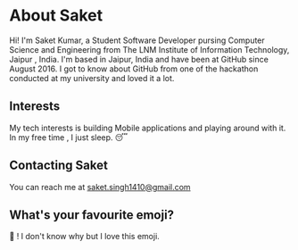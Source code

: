 # About Saket

Hi! I'm Saket Kumar, a Student Software Developer pursing Computer Science and Engineering from The LNM Institute of Information Technology, Jaipur , India.
I'm based in Jaipur, India and have been at GitHub since August 2016. I got to know about GitHub from one of the hackathon conducted at my university and loved it a lot.

## Interests

My tech interests is building Mobile applications and playing around with it. In my free time , I just sleep. :sleeping:

## Contacting Saket

You can reach me at saket.singh1410@gmail.com

## What's your favourite emoji?

:poop: ! I don't know why but I love this emoji.
